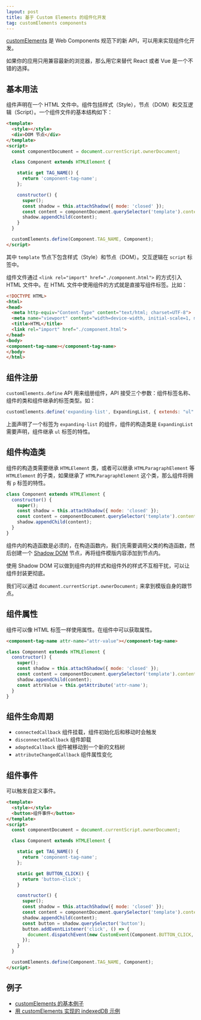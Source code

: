 ```yaml
---
layout: post
title: 基于 Custom Elements 的组件化开发
tag: customElements components
---
```


[customElements](https://developer.mozilla.org/en-US/docs/Web/Web_Components/Using_custom_elements) 是 Web Components 规范下的新 API，可以用来实现组件化开发。

如果你的应用只用兼容最新的浏览器，那么用它来替代 React 或者 Vue 是一个不错的选择。

## 基本用法

组件声明在一个 HTML 文件中。组件包括样式（Style），节点（DOM）和交互逻辑（Script）。一个组件文件的基本结构如下：

```html
<template>
  <style></style>
  <div>DOM 节点</div>
</template>
<script>
  const componentDocument = document.currentScript.ownerDocument;

  class Component extends HTMLElement {

    static get TAG_NAME() {
      return 'component-tag-name';
    };

    constructor() {
      super();
      const shadow = this.attachShadow({ mode: 'closed' });
      const content = componentDocument.querySelector('template').content.cloneNode(true);
      shadow.appendChild(content);
    }
  }

  customElements.define(Component.TAG_NAME, Component);
</script>
```

其中 `template` 节点下包含样式（Style）和节点（DOM）。交互逻辑在 `script` 标签中。

组件文件通过 `<link rel="import" href="./component.html">` 的方式引入 HTML 文件中。在 HTML 文件中使用组件的方式就是直接写组件标签。比如：

```html
<!DOCTYPE HTML>
<html>
<head>
  <meta http-equiv="Content-Type" content="text/html; charset=UTF-8">
  <meta name="viewport" content="width=device-width, initial-scale=1, maximum-scale=1, user-scalable=0">
  <title>HTML</title>
  <link rel="import" href="./component.html">
</head>
<body>
<component-tag-name></component-tag-name>
</body>
</html>
```

## 组件注册

`customElements.define` API 用来组册组件，API 接受三个参数：组件标签名称、组件的类和组件继承的标签类型。如：

```js
customElements.define('expanding-list', ExpandingList, { extends: "ul" });
```

上面声明了一个标签为 `expanding-list` 的组件，组件的构造类是 `ExpandingList` 需要声明，组件继承 `ul` 标签的特性。

## 组件构造类

组件的构造类需要继承 `HTMLElement` 类，或者可以继承 `HTMLParagraphElement` 等 `HTMLElement` 的子类，如果继承了 `HTMLParagraphElement` 这个类，那么组件将拥有 `p` 标签的特性。

```js
class Component extends HTMLElement {
  constructor() {
    super();
    const shadow = this.attachShadow({ mode: 'closed' });
    const content = componentDocument.querySelector('template').content.cloneNode(true);
    shadow.appendChild(content);
  }
}
```

组件内的构造函数是必须的，在构造函数内，我们先需要调用父类的构造函数，然后创建一个 [Shadow DOM](https://developer.mozilla.org/en-US/docs/Web/Web_Components/Using_shadow_DOM) 节点，再将组件模版内容添加到节点内。

使用 Shadow DOM 可以做到组件内的样式和组件外的样式不互相干扰，可以让组件封装更彻底。

我们可以通过 `document.currentScript.ownerDocument;` 来拿到模版自身的跟节点。

## 组件属性

组件可以像 HTML 标签一样使用属性。在组件中可以获取属性。

```html
<component-tag-name attr-name="attr-value"></component-tag-name>
```

```js
class Component extends HTMLElement {
  constructor() {
    super();
    const shadow = this.attachShadow({ mode: 'closed' });
    const content = componentDocument.querySelector('template').content.cloneNode(true);
    shadow.appendChild(content);
    const attrValue = this.getAttribute('attr-name');
  }
}
```

## 组件生命周期

- `connectedCallback` 组件挂载，组件初始化后和移动时会触发
- `disconnectedCallback` 组件卸载
- `adoptedCallback` 组件被移动到一个新的文档树
- `attributeChangedCallback` 组件属性变化

## 组件事件

可以触发自定义事件。

```html
<template>
  <style></style>
  <button>组件事件</button>
</template>
<script>
  const componentDocument = document.currentScript.ownerDocument;

  class Component extends HTMLElement {

    static get TAG_NAME() {
      return 'component-tag-name';
    };

    static get BUTTON_CLICK() {
      return 'button-click';
    }

    constructor() {
      super();
      const shadow = this.attachShadow({ mode: 'closed' });
      const content = componentDocument.querySelector('template').content.cloneNode(true);
      shadow.appendChild(content);
      const button = shadow.querySelector('button');
      button.addEventListener('click', () => {
        document.dispatchEvent(new CustomEvent(Component.BUTTON_CLICK, { button }));
      });
    }
  }

  customElements.define(Component.TAG_NAME, Component);
</script>
```


## 例子

- [customElements 的基本例子](https://github.com/vivaxy/course/tree/master/native-api/custom-elements)
- [用 customElements 实现的 indexedDB 示例](https://github.com/vivaxy/course/tree/master/native-api/custom-elements)
